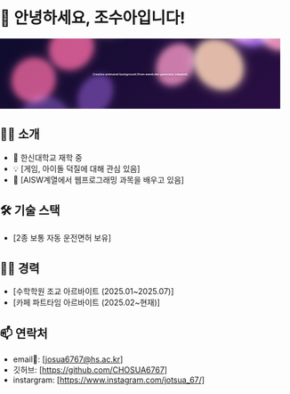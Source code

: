 # 👋 안녕하세요, 조수아입니다!

<!-- file: header.svg -->
<svg xmlns="http://www.w3.org/2000/svg" width="1200" height="300" viewBox="0 0 1200 300" preserveAspectRatio="xMidYMid slice" role="img" aria-label="Animated background">
  <!-- foreignObject 내부에 XHTML/CSS를 넣어 GitHub README에서 애니메이션을 동작시키는 기법 -->
  <foreignObject x="0" y="0" width="100%" height="100%">
    <div xmlns="http://www.w3.org/1999/xhtml">
      <style>
        /* 기본 레이아웃 */
        :root{
          --bg:#0f0c2d;
          --particle-size:5vmax;
        }
        *{box-sizing:border-box}
        html,body{
          margin:0;padding:0;width:100%;height:100%;
        }
        .hero{
          width:1200px;         /* SVG 뷰포트에 고정 폭 */
          height:300px;
          display:block;
          background: linear-gradient(135deg,var(--bg) 0%, #2b0e44 100%);
          overflow:hidden;
          position:relative;
          font-family: system-ui, -apple-system, "Segoe UI", Roboto, "Helvetica Neue", Arial;
        }
        /* 중앙 텍스트 (옵션) */
        .center {
          position: absolute;
          left: 50%;
          top: 50%;
          transform: translate(-50%,-50%);
          color: #fff;
          text-align:center;
          font-weight:600;
          text-shadow:0 6px 18px rgba(0,0,0,0.6);
          pointer-events:none;
        }
        .center h1{ margin:0;font-size:28px;letter-spacing:0.6px; }
        .center p{ margin:4px 0 0 0;font-size:12px;opacity:0.85 }
        .background{ position:absolute; inset:0; width:100%; height:100%; }
        .background span{
          position:absolute;
          width:var(--particle-size);
          height:var(--particle-size);
          border-radius:50%;
          filter:blur(12px);
          opacity:0.9;
          transform: translate3d(0,0,0);
          animation: float linear infinite;
          mix-blend-mode: screen;
        }
        @keyframes float{
          0%   { transform: translateY(10vh) scale(0.85) rotate(0deg); opacity:0.7; }
          50%  { transform: translateY(-18vh) scale(1.05) rotate(90deg); opacity:1; }
          100% { transform: translateY(10vh) scale(0.9) rotate(180deg); opacity:0.7; }
        }
        .background span:nth-child(1){ left:6%;  top:30%;  background: #583C87; width:6vmax; height:6vmax; animation-duration:18s; animation-delay:-2s; box-shadow:0 0 40px #583C87;}
        .background span:nth-child(2){ left:18%; top:62%;  background: #E45A84; width:4.5vmax; animation-duration:14s; animation-delay:-4s; box-shadow:0 0 36px #E45A84;}
        .background span:nth-child(3){ left:30%; top:18%;  background: #FFACAC; width:5vmax; animation-duration:20s; animation-delay:-6s; box-shadow:0 0 44px #FFACAC;}
        .background span:nth-child(4){ left:44%; top:50%;  background: #6B34A8; width:7vmax; animation-duration:22s; animation-delay:-8s; box-shadow:0 0 48px #6B34A8;}
        .background span:nth-child(5){ left:56%; top:12%;  background: #F08FB3; width:4vmax; animation-duration:16s; animation-delay:-3s; box-shadow:0 0 34px #F08FB3;}
        .background span:nth-child(6){ left:68%; top:68%;  background: #FFD3A5; width:6vmax; animation-duration:19s; animation-delay:-5s; box-shadow:0 0 40px #FFD3A5;}
        .background span:nth-child(7){ left:80%; top:28%;  background: #9B6CF1; width:5.5vmax; animation-duration:24s; animation-delay:-7s; box-shadow:0 0 46px #9B6CF1;}
        .background span:nth-child(8){ left:88%; top:58%;  background: #FF7AA2; width:4.2vmax; animation-duration:15s; animation-delay:-1s; box-shadow:0 0 32px #FF7AA2;}
        .background span:nth-child(9){ left:10%; top:8%;   background: #3E1E68; width:5vmax; animation-duration:21s; animation-delay:-9s; box-shadow:0 0 42px #3E1E68;}
        .background span:nth-child(10){ left:22%; top:82%; background: #FFB4C6; width:3.8vmax; animation-duration:13s; animation-delay:-11s; box-shadow:0 0 30px #FFB4C6;}
        .background span:nth-child(11){ left:36%; top:72%; background: #A56CF0; width:6.5vmax; animation-duration:23s; animation-delay:-2s; box-shadow:0 0 50px #A56CF0;}
        .background span:nth-child(12){ left:48%; top:26%; background: #E96A7C; width:4.6vmax; animation-duration:17s; animation-delay:-6s; box-shadow:0 0 36px #E96A7C;}
        .background span:nth-child(13){ left:60%; top:46%; background: #FFB9B9; width:5.2vmax; animation-duration:18s; animation-delay:-8s; box-shadow:0 0 38px #FFB9B9;}
        .background span:nth-child(14){ left:72%; top:10%; background: #7C3B9B; width:7.2vmax; animation-duration:25s; animation-delay:-12s; box-shadow:0 0 52px #7C3B9B;}
        .background span:nth-child(15){ left:4%;  top:54%; background: #E45A84; width:4.8vmax; animation-duration:14s; animation-delay:-3s; box-shadow:0 0 34px #E45A84;}
        .background span:nth-child(16){ left:92%; top:6%;  background: #FF9FB7; width:5vmax; animation-duration:16s; animation-delay:-4s; box-shadow:0 0 36px #FF9FB7;}
        .background span:nth-child(17){ left:62%; top:82%; background: #CFA6FF; width:6vmax; animation-duration:20s; animation-delay:-9s; box-shadow:0 0 44px #CFA6FF;}
        .background span:nth-child(18){ left:28%; top:40%; background: #5D3B8D; width:3.6vmax; animation-duration:12s; animation-delay:-2s; box-shadow:0 0 30px #5D3B8D;}
        .background span:nth-child(19){ left:46%; top:86%; background: #FFB4A2; width:4.1vmax; animation-duration:15s; animation-delay:-7s; box-shadow:0 0 34px #FFB4A2;}
        .background span:nth-child(20){ left:76%; top:36%; background: #FF8FB6; width:5.7vmax; animation-duration:19s; animation-delay:-6s; box-shadow:0 0 40px #FF8FB6;}
        /* 반응형(뷰포트에 따라 줄임) */
        @media (max-width:800px){
          svg{height:200px}
          .hero{height:200px;width:100%}
          .center h1{font-size:20px}
        }
      </style>
      <div class="hero" aria-hidden="true">
        <div class="background" role="presentation">
          <!-- 20개의 span: CodePen의 'bokeh' 스타일을 단순화/정적화한 버전 -->
          <span></span><span></span><span></span><span></span><span></span>
          <span></span><span></span><span></span><span></span><span></span>
          <span></span><span></span><span></span><span></span><span></span>
          <span></span><span></span><span></span><span></span><span></span>
        </div>
        <!-- 가운데 텍스트는 선택사항입니다. 원하면 수정/삭제하세요 -->
        <div class="center">
          <p>Creative animated background (from wweb.dev generator adapted)</p>
        </div>
      </div>
    </div>
  </foreignObject>
</svg>


## 👨‍💻 소개
- 🏫 한신대학교 재학 중
- 💡 [게임, 아이돌 덕질에 대해 관심 있음]
- 🌱 [AISW계열에서 웹프로그래밍 과목을 배우고 있음]

## 🛠️ 기술 스택
*   [2종 보통 자동 운전면허 보유]

## 👨‍💻 경력
*   [수학학원 조교 아르바이트 (2025.01~2025.07)]
*   [카페 파트타임 아르바이트 (2025.02~현재)]

<!--
<p>
  <img src="https://img.shields.io/badge/Python-3776AB?style=for-the-badge&logo=python&logoColor=white">
  <img src="https://img.shields.io/badge/JavaScript-F7DF1E?style=for-the-badge&logo=javascript&logoColor=black">
  <img src="https://img.shields.io/badge/React-61DAFB?style=for-the-badge&logo=react&logoColor=black">
</p>
-->

## 📫 연락처
- email📧: [josua6767@hs.ac.kr]
- 깃허브: [https://github.com/CHOSUA6767]
- instargram: [https://www.instagram.com/jotsua_67/]